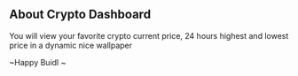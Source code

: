 ## About Crypto Dashboard

You will view your favorite crypto current price, 24 hours highest and lowest price in a dynamic nice wallpaper  

~Happy Buidl ~
